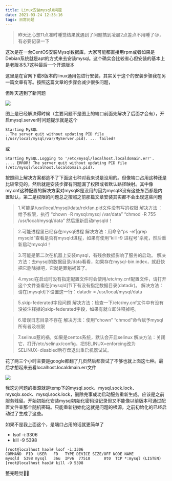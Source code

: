 ```yaml
---
title: Linux安装mysql8问题
date: 2021-03-24 12:33:16
tags: 日常问题
---
```


> 昨天还心想11点准时睡觉结果就遇到了问题搞到凌晨2点差点不用睡了😢，有必要记录一下<!--more-->

这次是在一台CentOS安装Mysql数据库，大家可能都直接用rpm或者如果是Debian系统就是apt的方式来去安装mysql。这个确实会比较省心但安装的基本上是老版本5.7这种最后一个开源版本

这里是在官网下载8版本的linux通用包进行安装，其实关于这个的安装步骤我在另一篇文章有写。按照这篇文章的步骤会减少很多问题，

但昨天遇到了新问题

![](https://gitee.com/Jasper-zh/image_host/raw/master/20210324025242.png)

图上是已经解决得时候（主要问题不是图上的端口前面先解决了后面才会有），开启mysql.server时问题提示就是这个

```shell
Starting MySQL
..The server quit without updating PID file (/usr/local/mysql/var/MyServer.pid). ... failed!
```

或

```shell
Starting MySQL.Logging to '/etc/mysql/localhost.localdomain.err'.
.... ERROR! The server quit without updating PID file (/etc/mysql/localhost.localdomain.pid).
```

按照网上解决方案都逃不了下面这七种对我来说是没用的。但像端口占用这种还是比较常见的，然后就是安装步骤有问题漏了权限或者默认路径映射。其中像my.cnf这种配置的解决方案对mysql8是没用的因为mysql8没有这些东西都是内置默认，第二是权限的问题总之按照之前那篇文章安装其实都不会出现这些问题

> 1.可能是/usr/local/mysql/data/rekfan.pid文件没有写的权限
> 解决方法 ：给予权限，执行 “chown -R mysql:mysql /var/data” “chmod -R 755 /usr/local/mysql/data”  然后重新启动mysqld！

> 2.可能进程里已经存在mysql进程
> 解决方法：用命令“ps -ef|grep mysqld”查看是否有mysqld进程，如果有使用“kill -9  进程号”杀死，然后重新启动mysqld！

> 3.可能是第二次在机器上安装mysql，有残余数据影响了服务的启动。
> 解决方法：去mysql的数据目录/data看看，如果存在mysql-bin.index，就赶快把它删除掉吧，它就是罪魁祸首了。

> 4.mysql在启动时没有指定配置文件时会使用/etc/my.cnf配置文件，请打开这个文件查看在[mysqld]节下有没有指定数据目录(datadir)。
> 解决方法：请在[mysqld]下设置这一行：datadir = /usr/local/mysql/data

> 5.skip-federated字段问题
> 解决方法：检查一下/etc/my.cnf文件中有没有没被注释掉的skip-federated字段，如果有就立即注释掉吧。

> 6.错误日志目录不存在
> 解决方法：使用“chown” “chmod”命令赋予mysql所有者及权限

> 7.selinux惹的祸，如果是centos系统，默认会开启selinux
> 解决方法：关闭它，打开/etc/selinux/config，把SELINUX=enforcing改为SELINUX=disabled后存盘退出重启机器试试。

花了两三个小时主要是google都翻了几页然后都尝试了不够也就上面这七种。最后才想起来去看localhost.localdmain.err文件

![](https://gitee.com/Jasper-zh/image_host/raw/master/20210324133642.png)

我这边问题的根源就是temp下的mysql.sock、mysql.sock.lock、mysqlx.sock、mysql.sock.lock，删除完事成功启动服务重新生成。应该是之前服务残留。开始初始化安装mysql初始化密码没记录但又不能像以前版本可通过配置文件查那个随机密码。只能重新初始化这就是问题的根源，之前初始化的已经启动过了生成了这些。

如果不是我上面这个，是端口占用的话就更简单了

* lsof -i:3306
* kill -9 5398

```mysql
[root@localhost hao]# lsof -i:3306
COMMAND  PID  USER   FD   TYPE DEVICE SIZE/OFF NODE NAME
mysqld  5398 mysql   36u  IPv6  77510      0t0  TCP *:mysql (LISTEN)
[root@localhost hao]# kill -9 5398
```

整完睡觉🐱‍👤

